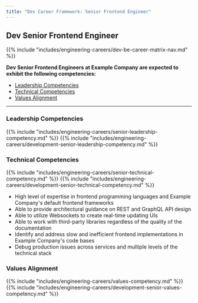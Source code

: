 ```yaml
---
title: "Dev Career Framework: Senior Frontend Engineer"
---
```


## Dev Senior Frontend Engineer
  
{{% include "includes/engineering-careers/dev-be-career-matrix-nav.md" %}}

**Dev Senior Frontend Engineers at Example Company are expected to exhibit the following competencies:**

- [Leadership Competencies](#leadership-competencies)
- [Technical Competencies](#technical-competencies)
- [Values Alignment](#values-alignment)

---

### Leadership Competencies

{{% include "includes/engineering-careers/senior-leadership-competency.md" %}}
{{% include "includes/engineering-careers/development-senior-leadership-competency.md" %}}
  
### Technical Competencies

{{% include "includes/engineering-careers/senior-technical-competency.md" %}}
{{% include "includes/engineering-careers/development-senior-technical-competency.md" %}}

- High level of expertise in frontend programming languages and Example Company's default frontend frameworks
- Able to provide architectural guidance on REST and GraphQL API design
- Able to utilize Websockets to create real-time updating UIs
- Able to work with third-party libraries regardless of the quality of the documentation
- Identify and address slow and inefficient frontend implementations in Example Company's code bases
- Debug production issues across services and multiple levels of the technical stack

### Values Alignment

{{% include "includes/engineering-careers/values-competency.md" %}}
{{% include "includes/engineering-careers/development-senior-values-competency.md" %}}
